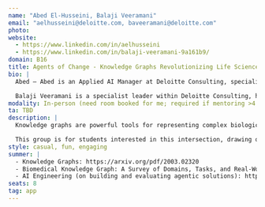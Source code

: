 ```yaml
---
name: "Abed El-Husseini, Balaji Veeramani"
email: "aelhusseini@deloitte.com, baveeramani@deloitte.com"
photo:
website:
  - https://www.linkedin.com/in/aelhusseini
  - https://www.linkedin.com/in/balaji-veeramani-9a161b9/
domain: B16
title: Agents of Change - Knowledge Graphs Revolutionizing Life Sciences 🧪🧬
bio: |
  Abed – Abed is an Applied AI Manager at Deloitte Consulting, specializing in Generative AI applications. Passionate about teaching, he has served as a business case mentor and capstone instructor for HDSI. A proud graduate of The Ohio State University, Abed now lives in Austin, Texas—the live music capital of the world—with his wife and son 🤠🎸. He's an avid runner and a dessert enthusiast, in that order.

  Balaji Veeramani is a specialist leader within Deloitte Consulting, helping organizations develop and adopt AI solutions responsibly. Balaji has been leading AI/ML teams developing deep learning, machine learning, data science and GenAI based solutions, for life sciences, healthcare, diagnostics, agriculture, investment management, and logistics organizations. Balaji received his Ph.D. in Biomedical Engineering from Johns Hopkins University, and a Masters in Electrical Engineering (signal processing) from Arizona State University.
modality: In-person (need room booked for me; required if mentoring >4 students in-person)
ta: TBD
description: |
  Knowledge graphs are powerful tools for representing complex biological systems by modeling entities—such as genes, proteins, diseases, and drugs—and the relationships between them. At the same time, agentic systems are capable of autonomous reasoning and goal-directed action. Combining these approaches enables the development of systems that can navigate vast biomedical knowledge networks, supporting researchers in hypothesis generation and data exploration.

  This group is for students interested in this intersection, drawing on principles from artificial intelligence, knowledge representation, and the life sciences to create intelligent agents that can explore biomedical data and deliver meaningful insights.
style: casual, fun, engaging
summer: |
  - Knowledge Graphs: https://arxiv.org/pdf/2003.02320  
  - Biomedical Knowledge Graph: A Survey of Domains, Tasks, and Real-World Applications: https://arxiv.org/pdf/2501.11632  
  - AI Engineering (on building and evaluating agentic solutions): https://www.oreilly.com/library/view/ai-engineering/9781098166298/
seats: 8
tag: app
---
```

